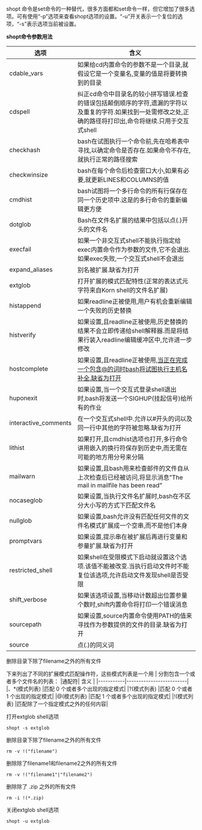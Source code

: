 shopt 命令是set命令的一种替代，很多方面都和set命令一样，但它增加了很多选项。可有使用“-p”选项来查看shopt选项的设置。“-u”开关表示一个复位的选项，“-s”表示选项当前被设置。


**shopt命令参数用法**

|选项|	含义   |
|--------|-------------------------------------------------------------------|
|cdable_vars	|如果给cd内置命令的参数不是一个目录,就假设它是一个变量名,变量的值是将要转换到的目录|
|cdspell	|纠正cd命令中目录名的较小拼写错误.检查的错误包括颠倒顺序的字符,遗漏的字符以及重复的字符.如果找到一处需修改之处,正确的路径将打印出,命令将继续.只用于交互式shell|
|checkhash	|bash在试图执行一个命令前,先在哈希表中寻找,以确定命令是否存在.如果命令不存在,就执行正常的路径搜索|
|checkwinsize	|bash在每个命令后检查窗口大小,如果有必要,就更新LINES和COLUMNS的值|
|cmdhist	|bash试图将一个多行命令的所有行保存在同一个历史项中.这是的多行命令的重新编辑更方便|
|dotglob	|Bash在文件名扩展的结果中包括以点(.)开头的文件名|
|execfail	|如果一个非交互式shell不能执行指定给exec内置命令作为参数的文件,它不会退出.如果exec失败,一个交互式shell不会退出|
|expand_aliases	|别名被扩展.缺省为打开|
|extglob	|打开扩展的模式匹配特性(正常的表达式元字符来自Korn shell的文件名扩展)|
|histappend	|如果readline正被使用,用户有机会重新编辑一个失败的历史替换|
|histverify	|如果设置,且readline正被使用,历史替换的结果不会立即传递给shell解释器.而是将结果行装入readline编辑缓冲区中,允许进一步修改|
|hostcomplete	|如果设置,且readline正被使用,当正在完成一个包含@的词时bash将试图执行主机名补全.缺省为打开|
|huponexit	|如果设置,当一个交互式登录shell退出时,bash将发送一个SIGHUP(挂起信号)给所有的作业|
|interactive_comments	|在一个交互式shell中.允许以#开头的词以及同一行中其他的字符被忽略.缺省为打开|
|lithist	|如果打开,且cmdhist选项也打开,多行命令讲用嵌入的换行符保存到历史中,而无需在可能的地方用分号来分隔|
|mailwarn	|如果设置,且bash用来检查邮件的文件自从上次检查后已经被访问,将显示消息”The mail in mailfile has been read”|
|nocaseglob	|如果设置,当执行文件名扩展时,bash在不区分大小写的方式下匹配文件名|
|nullglob	|如果设置,bash允许没有匹配任何文件的文件名模式扩展成一个空串,而不是他们本身|
|promptvars	|如果设置,提示串在被扩展后再进行变量和参量扩展.缺省为打开|
|restricted_shell	|如果shell在受限模式下启动就设置这个选项.该值不能被改变.当执行启动文件时不能复位该选项,允许启动文件发现shell是否受限|
|shift_verbose	|如果该选项设置,当移动计数超出位置参量个数时,shift内置命令将打印一个错误消息|
|sourcepath	|如果设置,source内置命令使用PATH的值来寻找作为参数提供的文件的目录.缺省为打开|
|source	|点(.)的同义词|

删除目录下除了filename之外的所有文件

下来列出了不同的扩展模式匹配操作符，这些模式列表是一个用 | 分割包含一个或者多个文件名的列表：
|通配符|	含义  |
|-----------|-------------------------|
|、*(模式列表)	|匹配 0 个或者多个出现的指定模式|
|?(模式列表)	|匹配 0 个或者 1 个出现的指定模式|
|@(模式列表)	|匹配 1 个或者多个出现的指定模式|
|!(模式列表)	|匹配除了一个指定模式之外的任何内容|

打开extglob shell选项

    shopt -s extglob
删除目录下除了filename之外的所有文件

    rm -v !("filename")
删除除了filename1和filename2之外的所有文件

    rm -v !("filename1"|"filename2")
删除除了 .zip 之外的所有文件

    rm -i !(*.zip)
关闭extglob shell选项

    shopt -u extglob
